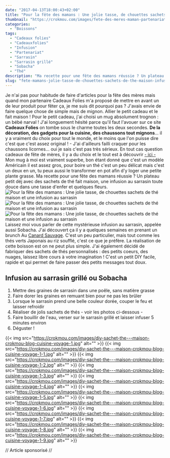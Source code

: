 ```yaml
---
date: "2017-04-13T18:00:43+02:00"
title: "Pour la fête des mamans : Une jolie tasse, de chouettes sachets de thé maison et une infusion au sarrasin"
thumbnail: "https://crokmou.com/images/fete-des-meres-maman-partenariat-cadeauxfolies-crokmou-blog-cuisine-voyage-1-1.jpg"
categories:
  - "Boissons"
tags:
  - "Cadeaux folies"
  - "Cadeauxfolies"
  - "Infusion"
  - "Partenariat"
  - "Sarrasin"
  - "Sarrasin grillé"
  - "Sobacha"
  - "Thé"
description: "Ma recette pour une fête des mamans réussie ? Un plateau petit déj avec des sachets de thé fait maison, une infusion au sarrasin..."
slug: "fete-mamans-jolie-tasse-de-chouettes-sachets-de-the-maison-infusion-sarrasin"
---
```


Je n'ai pas pour habitude de faire d'articles pour la fête des mères mais quand mon partenaire Cadeaux Folies m'a proposé de mettre en avant un de leur produit pour fêter ça, je me suis dit pourquoi pas ? J'avais envie de faire quelque chose de simple mais de mignon. Allier le petit cadeau et le fait maison ! Pour le petit cadeau, j'ai choisi un mug absolument trognon : un bébé narval ! J'ai longuement hésité parce qu'il faut l'avouer sur ce site **Cadeaux Folies** on tombe sous le charme toutes les deux secondes. **De la décoration, des gadgets pour la cuisine, des chaussons tout mignons**... il y a vraiment du choix pour tout le monde, et le moins que l'on puisse dire c'est que c'est assez original ! - J'ai d'ailleurs failli craquer pour les chaussons licornes... oui je sais c'est pas très sérieux. En tout cas question cadeaux de fête de mères, il y a du choix et le tout est à découvrir [- ici -](https://www.cadeauxfolies.fr/cadeaux-pour-la-fete-des-meres) Mon mug à moi est vraiment superbe, bon étant donné que c'est un modèle Américain il est assez gros, pour boire un thé c'est un peu délicat mais c'est un deux en un, tu peux aussi le transformer en pot afin d'y loger une petite plante grasse. Ma recette pour une fête des mamans réussie ? Un plateau petit déj avec des sachets de thé fait maison, une infusion au sarrasin toute douce dans une tasse d'enfer et quelques fleurs. ![Pour la fête des mamans : Une jolie tasse, de chouettes sachets de thé maison et une infusion au sarrasin](https://crokmou.com/images/fete-des-meres-maman-partenariat-cadeauxfolies-crokmou-blog-cuisine-voyage-1.jpg) ![Pour la fête des mamans : Une jolie tasse, de chouettes sachets de thé maison et une infusion au sarrasin](https://crokmou.com/images/sobacha-infusion-graine-sarrasin-crokmou-blog-cuisine-voyage-1.jpg) ![Pour la fête des mamans : Une jolie tasse, de chouettes sachets de thé maison et une infusion au sarrasin](https://crokmou.com/images/fete-des-meres-maman-partenariat-cadeauxfolies-crokmou-blog-cuisine-voyage-1-2.jpg) Laissez moi vous parler de cette mystérieuse infusion au sarrasin, appelée aussi Sobacha. J'ai découvert ça il y a quelques semaines en prenant un brunch Au [Canard Sauvage](https://www.canardsauvage.org/). C'est un peu particulier, mais tout comme les thés verts Japonais au riz soufflé, c'est ce que je préfère. La réalisation de cette boisson est on ne peut plus simple. J'ai également décidé de fabriquer des sachets de thés personnalisés : des petits coeurs, des nuages, laissez libre cours à votre imagination ! C'est un petit DIY facile, rapide et qui permet de faire passer des petits messages tout doux.

## **Infusion au sarrasin grillé ou Sobacha**

1.  Mettre des graines de sarrasin dans une poêle, sans matière grasse
2.  Faire dorer les graines en remuant bien pour ne pas les brûler
3.  Lorsque le sarrasin prend une belle couleur dorée, couper le feu et laisser refroidir
4.  Réaliser de jolis sachets de thés - voir les photos ci-dessous -
5.  Faire bouillir de l'eau, verser sur le sarrasin grillé et laisser infuser 5 minutes environ
6.  Déguster !

{{< img src="https://crokmou.com/images/diy-sachet-the---maison-crokmou-blog-cuisine-voyage-1.jpg" alt="" >}} {{< img src="https://crokmou.com/images/diy-sachet-the---maison-crokmou-blog-cuisine-voyage-1-1.jpg" alt="" >}} {{< img src="https://crokmou.com/images/diy-sachet-the---maison-crokmou-blog-cuisine-voyage-1-2.jpg" alt="" >}} {{< img src="https://crokmou.com/images/diy-sachet-the---maison-crokmou-blog-cuisine-voyage-1-3.jpg" alt="" >}} {{< img src="https://crokmou.com/images/diy-sachet-the---maison-crokmou-blog-cuisine-voyage-1-4.jpg" alt="" >}} {{< img src="https://crokmou.com/images/diy-sachet-the---maison-crokmou-blog-cuisine-voyage-1-5.jpg" alt="" >}} {{< img src="https://crokmou.com/images/diy-sachet-the---maison-crokmou-blog-cuisine-voyage-1-6.jpg" alt="" >}} {{< img src="https://crokmou.com/images/diy-sachet-the---maison-crokmou-blog-cuisine-voyage-1-7.jpg" alt="" >}} {{< img src="https://crokmou.com/images/diy-sachet-the---maison-crokmou-blog-cuisine-voyage-1-8.jpg" alt="" >}} {{< img src="https://crokmou.com/images/diy-sachet-the---maison-crokmou-blog-cuisine-voyage-1-9.jpg" alt="" >}}

// Article sponsorisé //